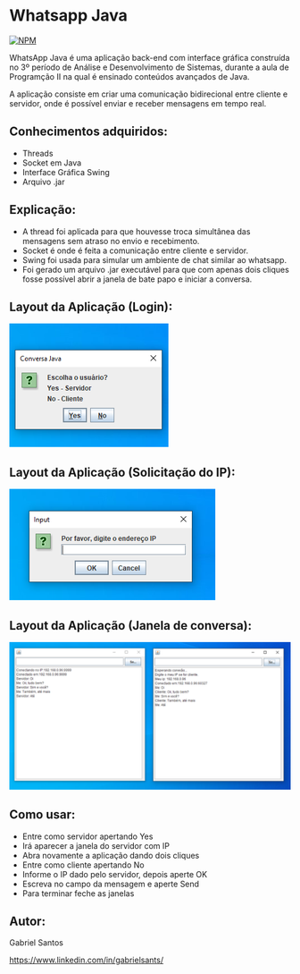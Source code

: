 # Whatsapp Java
[![NPM](https://img.shields.io/npm/l/react)](https://github.com/gbsantstech/whatsappjava/blob/master/LICENSE) 

WhatsApp Java é uma aplicação back-end com interface gráfica construída no 3º período de Análise e Desenvolvimento de Sistemas, durante a aula de Programção II na qual é ensinado conteúdos avançados de Java.

A aplicação consiste em criar uma comunicação bidirecional entre cliente e servidor, onde é possível enviar e receber mensagens em tempo real. 

## Conhecimentos adquiridos:
- Threads
- Socket em Java
- Interface Gráfica Swing
- Arquivo .jar

## Explicação:
- A thread foi aplicada para que houvesse troca simultânea das mensagens sem atraso no envio e recebimento.
- Socket é onde é feita a comunicação entre cliente e servidor.
- Swing foi usada para simular um ambiente de chat similar ao whatsapp.
- Foi gerado um arquivo .jar executável para que com  apenas dois cliques fosse possível abrir a janela de bate papo e iniciar a conversa.

## Layout da Aplicação (Login):
![Login](https://github.com/gbsantstech/whatsappjava/blob/master/assets/imagem-login.png)

## Layout da Aplicação (Solicitação do IP):
![Solicitção IP](https://github.com/gbsantstech/whatsappjava/blob/master/assets/imagem-ip.png)

## Layout da Aplicação (Janela de conversa):
![Chat](https://github.com/gbsantstech/whatsappjava/blob/master/assets/imagem-tela.png) 

## Como usar:
- Entre como servidor apertando Yes
- Irá aparecer a janela do servidor com IP
- Abra novamente a aplicação dando dois cliques
- Entre como cliente apertando No
- Informe o IP dado pelo servidor, depois aperte OK
- Escreva no campo da mensagem e aperte Send
- Para terminar feche as janelas

## Autor: 
Gabriel Santos 

https://www.linkedin.com/in/gabrielsants/
